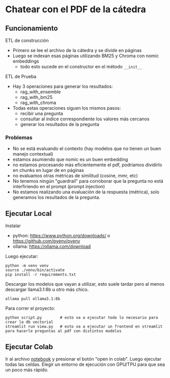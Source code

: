 # Chatear con el PDF de la cátedra

## Funcionamiento

ETL de construcción
- Primero se lee el archivo de la cátedra y se divide en páginas
- Luego se indexan esas páginas utilizando BM25 y Chroma con nomic embeddings
    - todo esto sucede en el constructor en el método `__init__`

ETL de Prueba
- Hay 3 operaciones para generar los resultados:
    - rag_with_ensemble
    - rag_with_bm25
    - rag_with_chroma
- Todas estas operaciones siguen los mismos pasos: 
    - recibir una pregunta
    - consultar al índice correspondiente los valores más cercanos
    - generar los resultados de la pregunta

### Problemas
- No se está evaluando el contexto (hay modelos que no tienen un buen manejo contextual)
- estamos asumiendo que nomic es un buen embedding
- no estamos procesando más eficientemente el pdf, podríamos dividirlo en chunks en lugar de en páginas
- no evaluamos otras métricas de similitud (cosine, mmr, etc)
- No tenemos ningún "guardrail" para corroborar que la pregunta no está interfiriendo en el prompt (prompt injection)
- No estamos realizando una evaluación de la respuesta (métrica), solo generamos los resultados de la pregunta.

## Ejecutar Local
Instalar
- python: https://www.python.org/downloads/ o https://github.com/pyenv/pyenv
- ollama: https://ollama.com/download 

Luego ejecutar: 
```
python -m venv venv
source ./venv/bin/activate
pip install -r requirements.txt
```

Descargar los modelos que vayan a utilizar, esto suele tardar pero al menos descargar llama3.1:8b u otro más chico.
```
ollama pull ollama3.1:8b
```

Para correr el proyecto:
```
python script.py        # esto va a ejecutar todo lo necesario para crear la db vectorial
streamlit run view.py   # esto va a ejecutar un frontend en streamlit para hacerle preguntas al pdf con distintos modelos
```

## Ejecutar Colab

Ir al archivo [notebook](./TABI_Chatear_con_el_Libro_de_Cátedra_(2024)) y presionar el botón "open in colab". 
Luego ejecutar todas las celdas. Elegir un entorno de ejecución con GPU/TPU para que sea un poco más rápido.